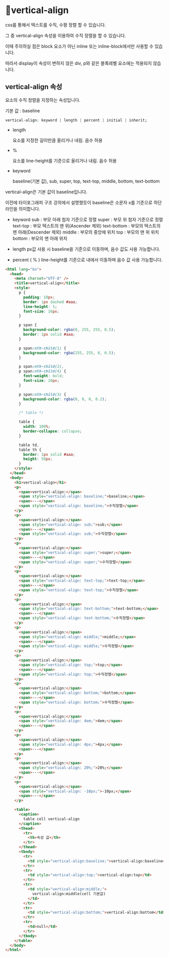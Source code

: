 # 📐vertical-align

css를 통해서 텍스트를 수직, 수평 정렬 할 수 있습니다.

그 중 vertical-align 속성을 이용하여 수직 정렬을 할 수 있습니다.

이때 주의하실 점은 block 요소가 아닌 inline 또는 inline-block에서만 사용할 수 있습니다.

따라서 display이 속성이 변하지 않은 div, p와 같은 블록레벨 요소에는 적용되지 않습니다.

## vertical-align 속성

요소의 수직 정렬을 지정하는 속성입니다.

기본 값 : baseline

```css
vertical-align: keyword | length | percent | initial | inherit;
```

- length

  요소를 지정한 길이만큼 올리거나 내림. 음수 허용

- %

  요소를 line-height를 기준으로 올리거나 내림. 음수 허용

- keyword

  baseline(기본 값), sub, super, top, text-top, middle, bottom, text-bottom

vertical-align은 기본 값이 baseline입니다.

이전에 타이포그래피 구조 강의에서 설명했듯이 baseline은 소문자 x를 기준으로 하단 라인을 의미합니다.

- keyword sub : 부모 아래 첨자 기준으로 정렬 super : 부모 위 첨자 기준으로 정렬 text-top : 부모 텍스트의 맨 위(Ascender 제외) text-bottom : 부모의 텍스트의 맨 아래(Descender 제외) middle : 부모의 중앙에 위치 top : 부모의 맨 위 위치 bottom : 부모의 맨 아래 위치

- length px값 사용 시 baseline을 기준으로 이동하며, 음수 값도 사용 가능합니다.

- percent ( % ) line-height를 기준으로 내에서 이동하며 음수 값 사용 가능합니다.

```html
<html lang="ko">
  <head>
    <meta charset="UTF-8" />
    <title>vertical-align</title>
    <style>
      p {
        padding: 10px;
        border: 1px dashed #aaa;
        line-height: 1;
        font-size: 16px;
      }

      p span {
        background-color: rgba(0, 255, 255, 0.5);
        border: 1px solid #aaa;
      }

      p span:nth-child(1) {
        background-color: rgba(255, 255, 0, 0.5);
      }

      p span:nth-child(2),
      p span:nth-child(4) {
        font-weight: bold;
        font-size: 20px;
      }

      p span:nth-child(3) {
        background-color: rgba(0, 0, 0, 0.2);
      }

      /* table */

      table {
        width: 100%;
        border-collapse: collapse;
      }

      table td,
      table th {
        border: 1px solid #aaa;
        height: 50px;
      }
    </style>
  </head>
  <body>
    <h1>vertical-align</h1>
    <p>
      <span>vertical-align:</span>
      <span style="vertical-align: baseline;">baseline;</span>
      <span>---</span>
      <span style="vertical-align: baseline;">수직정렬</span>
    </p>
    <p>
      <span>vertical-align:</span>
      <span style="vertical-align: sub;">sub;</span>
      <span>---</span>
      <span style="vertical-align: sub;">수직정렬</span>
    </p>
    <p>
      <span>vertical-align:</span>
      <span style="vertical-align: super;">super;</span>
      <span>---</span>
      <span style="vertical-align: super;">수직정렬</span>
    </p>
    <p>
      <span>vertical-align:</span>
      <span style="vertical-align: text-top;">text-top;</span>
      <span>---</span>
      <span style="vertical-align: text-top;">수직정렬</span>
    </p>
    <p>
      <span>vertical-align:</span>
      <span style="vertical-align: text-bottom;">text-bottom;</span>
      <span>---</span>
      <span style="vertical-align: text-bottom;">수직정렬</span>
    </p>
    <p>
      <span>vertical-align:</span>
      <span style="vertical-align: middle;">middle;</span>
      <span>---</span>
      <span style="vertical-align: middle;">수직정렬</span>
    </p>
    <p>
      <span>vertical-align:</span>
      <span style="vertical-align: top;">top;</span>
      <span>---</span>
      <span style="vertical-align: top;">수직정렬</span>
    </p>
    <p>
      <span>vertical-align:</span>
      <span style="vertical-align: bottom;">bottom;</span>
      <span>---</span>
      <span style="vertical-align: bottom;">수직정렬</span>
    </p>
    <p>
      <span>vertical-align:</span>
      <span style="vertical-align: 4em;">4em;</span>
      <span>---</span>
    </p>
    <p>
      <span>vertical-align:</span>
      <span style="vertical-align: 4px;">4px;</span>
      <span>---</span>
    </p>
    <p>
      <span>vertical-align:</span>
      <span style="vertical-align: 20%;">20%;</span>
      <span>---</span>
    </p>
    <p>
      <span>vertical-align:</span>
      <span style="vertical-align: -10px;">-10px;</span>
      <span>---</span>
    </p>

    <table>
      <caption>
        table cell vertical-align
      </caption>
      <thead>
        <tr>
          <th>속성 값</th>
        </tr>
      </thead>
      <tbody>
        <tr>
          <td style="vertical-align:baseline;">vertical-align:baseline</td>
        </tr>
        <tr>
          <td style="vertical-align:top;">vertical-align:top</td>
        </tr>
        <tr>
          <td style="vertical-align:middle;">
            vertical-align:middle(cell 기본값)
          </td>
        </tr>
        <tr>
          <td style="vertical-align:bottom;">vertical-align:bottom</td>
        </tr>
        <tr>
          <td>null</td>
        </tr>
      </tbody>
    </table>
  </body>
</html>
```
